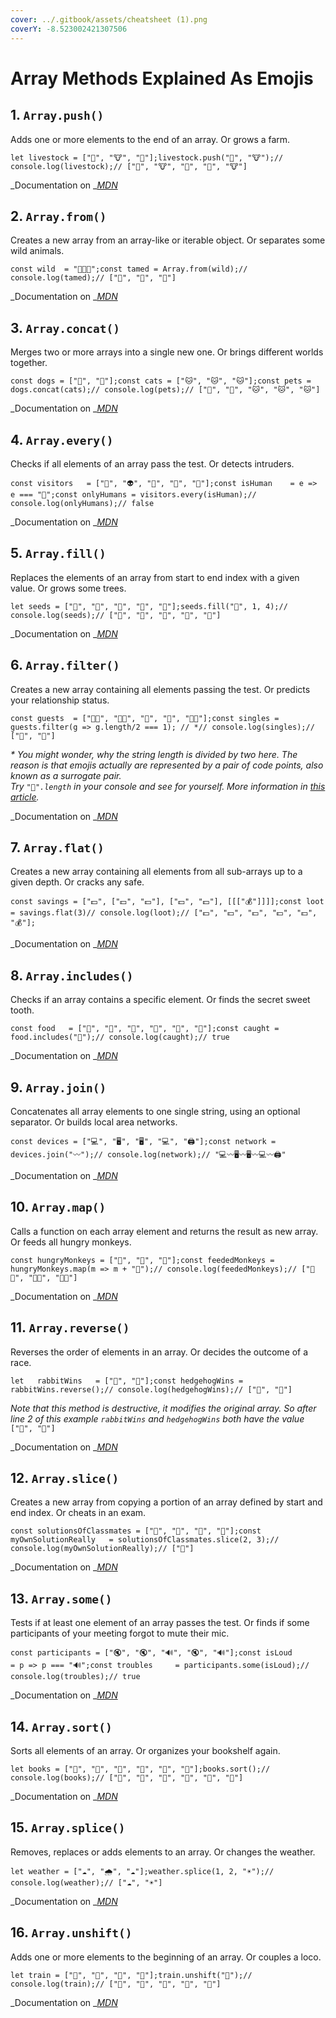 ```yaml
---
cover: ../.gitbook/assets/cheatsheet (1).png
coverY: -8.523002421307506
---
```


# Array Methods Explained As Emojis

## 1. `Array.push()` <a href="62c7" id="62c7"></a>

Adds one or more elements to the end of an array. Or grows a farm.

```
let livestock = ["🐷", "🐮", "🐔"];livestock.push("🐴", "🐮");// console.log(livestock);// ["🐷", "🐮", "🐔", "🐴", "🐮"]
```

_Documentation on _[_MDN_](https://developer.mozilla.org/docs/Web/JavaScript/Reference/Global_Objects/Array/push)

## 2. `Array.from()` <a href="d4a8" id="d4a8"></a>

Creates a new array from an array-like or iterable object. Or separates some wild animals.

```
const wild  = "🐻🐯🦁";const tamed = Array.from(wild);// console.log(tamed);// ["🐻", "🐯", "🦁"]
```

_Documentation on _[_MDN_](https://developer.mozilla.org/docs/Web/JavaScript/Reference/Global_Objects/Array/from)

## 3. `Array.concat()` <a href="d75d" id="d75d"></a>

Merges two or more arrays into a single new one. Or brings different worlds together.

```
const dogs = ["🐶", "🐶"];const cats = ["🐱", "🐱", "🐱"];const pets = dogs.concat(cats);// console.log(pets);// ["🐶", "🐶", "🐱", "🐱", "🐱"]
```

_Documentation on _[_MDN_](https://developer.mozilla.org/docs/Web/JavaScript/Reference/Global_Objects/Array/concat)

## 4. `Array.every()` <a href="8409" id="8409"></a>

Checks if all elements of an array pass the test. Or detects intruders.

```
const visitors   = ["🧑", "👽", "🧑", "🧑", "🤖"];const isHuman    = e => e === "🧑";const onlyHumans = visitors.every(isHuman);// console.log(onlyHumans);// false
```

_Documentation on _[_MDN_](https://developer.mozilla.org/docs/Web/JavaScript/Reference/Global_Objects/Array/every)

## 5. `Array.fill()` <a href="e15c" id="e15c"></a>

Replaces the elements of an array from start to end index with a given value. Or grows some trees.

```
let seeds = ["🌱", "🌱", "🌱", "🌱", "🌱"];seeds.fill("🌳", 1, 4);// console.log(seeds);// ["🌱", "🌳", "🌳", "🌳", "🌱"]
```

_Documentation on _[_MDN_](https://developer.mozilla.org/docs/Web/JavaScript/Reference/Global_Objects/Array/fill)

## 6. `Array.filter()` <a href="1368" id="1368"></a>

Creates a new array containing all elements passing the test. Or predicts your relationship status.

```
const guests  = ["👩👨", "👩👩", "👨", "👩", "👨👨"];const singles = guests.filter(g => g.length/2 === 1); // *// console.log(singles);// ["👨", "👩"]
```

_\* You might wonder, why the string length is divided by two here. The reason is that emojis actually are represented by a pair of code points, also known as a surrogate pair._\
_Try `"👩".length` in your console and see for yourself. More information in _[_this article_](https://thekevinscott.com/emojis-in-javascript/)_._

_Documentation on _[_MDN_](https://developer.mozilla.org/docs/Web/JavaScript/Reference/Global_Objects/Array/filter)

## 7. `Array.flat()` <a href="b047" id="b047"></a>

Creates a new array containing all elements from all sub-arrays up to a given depth. Or cracks any safe.

```
const savings = ["💵", ["💵", "💵"], ["💵", "💵"], [[["💰"]]]];const loot    = savings.flat(3)// console.log(loot);// ["💵", "💵", "💵", "💵", "💵", "💰"];
```

_Documentation on _[_MDN_](https://developer.mozilla.org/docs/Web/JavaScript/Reference/Global_Objects/Array/flat)

## 8. `Array.includes()` <a href="2183" id="2183"></a>

Checks if an array contains a specific element. Or finds the secret sweet tooth.

```
const food   = ["🥦", "🥬", "🍅", "🥒", "🍩", "🥕"];const caught = food.includes("🍩");// console.log(caught);// true
```

_Documentation on _[_MDN_](https://developer.mozilla.org/docs/Web/JavaScript/Reference/Global_Objects/Array/includes)

## 9. `Array.join()` <a href="4d6a" id="4d6a"></a>

Concatenates all array elements to one single string, using an optional separator. Or builds local area networks.

```
const devices = ["💻", "🖥️", "🖥️", "💻", "🖨️"];const network = devices.join("〰️");// console.log(network);// "💻〰️🖥️〰️🖥️〰️💻〰️🖨️"
```

_Documentation on _[_MDN_](https://developer.mozilla.org/docs/Web/JavaScript/Reference/Global_Objects/Array/join)

## 10. `Array.map()` <a href="d50b" id="d50b"></a>

Calls a function on each array element and returns the result as new array. Or feeds all hungry monkeys.

```
const hungryMonkeys = ["🐒", "🦍", "🦧"];const feededMonkeys = hungryMonkeys.map(m => m + "🍌");// console.log(feededMonkeys);// ["🐒🍌", "🦍🍌", "🦧🍌"]
```

_Documentation on _[_MDN_](https://developer.mozilla.org/docs/Web/JavaScript/Reference/Global_Objects/Array/map)

## 11. `Array.reverse()` <a href="3068" id="3068"></a>

Reverses the order of elements in an array. Or decides the outcome of a race.

```
let   rabbitWins   = ["🐇", "🦔"];const hedgehogWins = rabbitWins.reverse();// console.log(hedgehogWins);// ["🦔", "🐇"]
```

_Note that this method is destructive, it modifies the original array. So after line 2 of this example `rabbitWins` and `hedgehogWins` both have the value_ `["🦔", "🐇"]`

_Documentation on _[_MDN_](https://developer.mozilla.org/docs/Web/JavaScript/Reference/Global_Objects/Array/reverse)

## 12. `Array.slice()` <a href="06be" id="06be"></a>

Creates a new array from copying a portion of an array defined by start and end index. Or cheats in an exam.

```
const solutionsOfClassmates = ["📃", "📑", "📄", "📝"];const myOwnSolutionReally   = solutionsOfClassmates.slice(2, 3);// console.log(myOwnSolutionReally);// ["📄"]
```

_Documentation on _[_MDN_](https://developer.mozilla.org/docs/Web/JavaScript/Reference/Global_Objects/Array/slice)

## 13. `Array.some()` <a href="d5da" id="d5da"></a>

Tests if at least one element of an array passes the test. Or finds if some participants of your meeting forgot to mute their mic.

```
const participants = ["🔇", "🔇", "🔊", "🔇", "🔊"];const isLoud       = p => p === "🔊";const troubles     = participants.some(isLoud);// console.log(troubles);// true
```

_Documentation on _[_MDN_](https://developer.mozilla.org/docs/Web/JavaScript/Reference/Global_Objects/Array/some)

## 14. `Array.sort()` <a href="ac6a" id="ac6a"></a>

Sorts all elements of an array. Or organizes your bookshelf again.

```
let books = ["📕", "📗", "📕", "📒", "📗", "📒"];books.sort();// console.log(books);// ["📒", "📒", "📕", "📕", "📗", "📗"]
```

_Documentation on _[_MDN_](https://developer.mozilla.org/docs/Web/JavaScript/Reference/Global_Objects/Array/sort)

## 15. `Array.splice()` <a href="37a2" id="37a2"></a>

Removes, replaces or adds elements to an array. Or changes the weather.

```
let weather = ["☁️", "🌧️", "☁️"];weather.splice(1, 2, "☀️");// console.log(weather);// ["☁️", "☀️"]
```

_Documentation on _[_MDN_](https://developer.mozilla.org/docs/Web/JavaScript/Reference/Global_Objects/Array/splice)

## 16. `Array.unshift()` <a href="f157" id="f157"></a>

Adds one or more elements to the beginning of an array. Or couples a loco.

```
let train = ["🚃", "🚃", "🚃", "🚃"];train.unshift("🚂");// console.log(train);// ["🚂", "🚃", "🚃", "🚃", "🚃"]
```

_Documentation on _[_MDN_](https://developer.mozilla.org/docs/Web/JavaScript/Reference/Global_Objects/Array/unshift)
